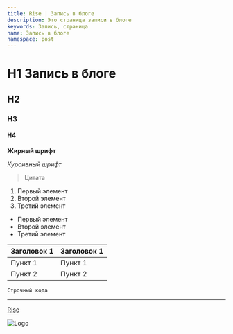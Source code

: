 ```yaml
---
title: Rise | Запись в блоге
description: Это страница записи в блоге
keywords: Запись, страница
name: Запись в блоге
namespace: post
---
```


# H1 Запись в блоге

## H2

### H3

#### H4

**Жирный шрифт**

_Курсивный шрифт_

> Цитата

1. Первый элемент
2. Второй элемент
3. Третий элемент

- Первый элемент
- Второй элемент
- Третий элемент

| Заголовок 1 | Заголовок 1 |
| ----------- | ----------- |
| Пункт 1     | Пункт 1     |
| Пункт 2     | Пункт 2     |

`Строчный кода`

---

[Rise](https://wotkad.ru/rise/)

![Logo](/assets/images/logo.svg)